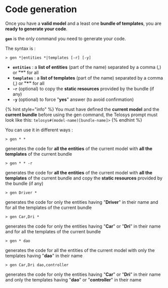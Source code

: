 # Code generation

Once you have a **valid model** and a least one **bundle of templates**, you are **ready to generate your code**.

**`gen`** is the only command you need to generate your code.

The syntax is : 

```text
> gen *|entities *|templates [-r] [-y]
```

* **`entities`** : a **list of entities** \(part of the name\) separated by a comma \(,\) or **"\*"** for all
* **`templates`** : a **list of templates** \(part of the name\) separated by a comma \(,\) or **"\*"** for all
* **`-r`**  \(optional\) to copy the **static resources** provided by the bundle \(if any\)
* **`-y`**   \(optional\) to force "**yes**" answer \(to avoid confirmation\)

{% hint style="info" %}
You must have defined the **current model** and the **current bundle** before using the gen command, the Telosys prompt must look like this: `telosys#(model-name)[bundle-name]>`
{% endhint %}

You can use it in different ways :

```text
> gen * *
```

generates the code for **all the entities** of the current model with **all the templates** of the current bundle



```text
> gen * * -r
```

generates the code for **all the entities** of the current model with **all the templates** of the current bundle and copy the **static resources** provided by the bundle \(if any\)



```text
> gen Driver *
```

generates the code for only the entities having "**Driver**" in their name and for all the templates of the current bundle



```text
> gen Car,Dri *
```

generates the code for only the entities having "**Car**" or "**Dri**" in their name and for all the templates of the current bundle



```text
> gen * dao
```

generates the code for all the entities of the current model with only the templates having "**dao**" in their name

 

```text
> gen Car,Dri dao,controller
```

generates the code for only the entities having "**Car**" or "**Dri**" in their name and only the templates having "**dao**" or "**controller**" in their name

